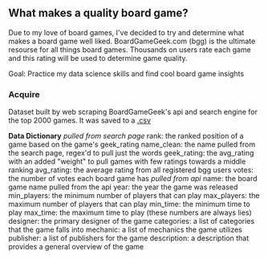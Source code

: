 ## What makes a quality board game? 

Due to my love of board games, I've decided to try and determine what makes a board game well liked. BoardGameGeek.com (bgg) is the ultimate resourse for all things board games. Thousands on users rate each game and this rating will be used to determine game quality. 

Goal: Practice my data science skills and find cool board game insights

### Acquire
Dataset built by web scraping BoardGameGeek's api and search engine for the top 2000 games.
It was saved to a [.csv](https://drive.google.com/file/d/1akXzg_fbt3ULhH1wnNTee32rftM-0-Rq/view?usp=sharing)

**Data Dictionary**
*pulled from search page* 
rank: the ranked position of a game based on the game's geek_rating
name_clean: the name pulled from the search page, regex'd to pull just the words
geek_rating: the avg_rating with an added "weight" to pull games with few ratings towards a middle ranking
avg_rating: the average rating from all registered bgg users
votes: the number of votes each board game has
*pulled from api*
name: the board game name pulled from the api
year: the year the game was released
min_players: the minimum number of players that can play
max_players: the maximum number of players that can play
min_time: the minimum time to play
max_time: the maximum time to play (these numbers are always lies)
designer: the primary designer of the game
categories: a list of categories that the game falls into
mechanic: a list of mechanics the game utilizes
publisher: a list of publishers for the game
description: a description that provides a general overview of the game



